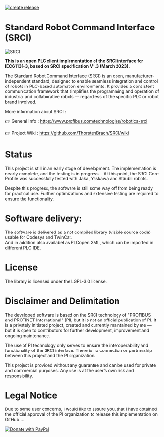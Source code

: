 [![create release](https://github.com/ThorstenBrach/SRCI/actions/workflows/build.yml/badge.svg)](https://github.com/ThorstenBrach/SRCI/actions/workflows/build.yml)

# Standard Robot Command Interface (SRCI)

![SRCI](https://raw.githubusercontent.com/wiki/ThorstenBrach/SRCI/Images/SRCI_Logo_small.png)

**This is an open PLC client implementation of the SRCI interface for IEC61131-3, based on SRCI specification V1.3 (March 2023).**


The Standard Robot Command Interface (SRCI) is an open, manufacturer-independent standard, designed to enable seamless integration and control of robots in PLC-based automation environments. It provides a consistent communication framework that simplifies the programming and operation of industrial and collaborative robots — regardless of the specific PLC or robot brand involved.

More information about SRCI : 

👉 General Info : https://www.profibus.com/technologies/robotics-srci

👉 Project Wiki : https://github.com/ThorstenBrach/SRCI/wiki

# Status
This project is still in an early stage of development. 
The implementation is nearly complete, and the testing is in progress...
At this point, the SRCI Core Profile was successfully tested with Jaka, Yaskawa and Stäubli robots.

Despite this progress, the software is still some way off from being ready for practical use. 
Further optimizations and extensive testing are required to ensure the functionality.

# Software delivery:
The software is delivered as a not compiled library (visible source code) usable for Codesys and TwinCat.  
And in addition also availabel as PLCopen XML, which can be imported in different PLC IDE.

# License
The library is licensed under the LGPL-3.0 license.

# Disclaimer and Delimitation

The developed software is based on the SRCI technology of "PROFIBUS and PROFINET International" (PI), but it is not an official publication of PI. It is a privately initiated project, created and currently maintained by me — but it is open to contributors for further development, improvement and ongoing maintenance.



The use of PI technology only serves to ensure the interoperability and functionality of the SRCI interface. There is no connection or partnership between this project and the PI organization.

This project is provided without any guarantee and can be used for private and commercial purposes. Any use is at the user’s own risk and responsibility.


# Legal Notice
Due to some user concerns, I would like to assure you,
that I have obtained the official approval of the PI organization to release this implementation on GitHub....


[![Donate with PayPal](https://raw.githubusercontent.com/stefan-niedermann/paypal-donate-button/master/paypal-donate-button.png)](https://www.paypal.com/donate/?hosted_button_id=ERN6VH9WA95J6)
